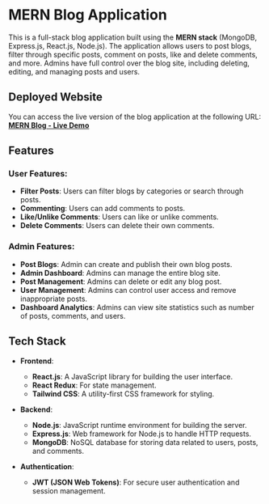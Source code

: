 # MERN Blog Application

This is a full-stack blog application built using the **MERN stack** (MongoDB, Express.js, React.js, Node.js). The application allows users to post blogs, filter through specific posts, comment on posts, like and delete comments, and more. Admins have full control over the blog site, including deleting, editing, and managing posts and users.

## Deployed Website

You can access the live version of the blog application at the following URL:
[**MERN Blog - Live Demo**](https://mern-blog-1wwe.onrender.com/)

## Features
### User Features:
- **Filter Posts**: Users can filter blogs by categories or search through posts.
- **Commenting**: Users can add comments to posts.
- **Like/Unlike Comments**: Users can like or unlike comments.
- **Delete Comments**: Users can delete their own comments.

### Admin Features:
- **Post Blogs**: Admin can create and publish their own blog posts.
- **Admin Dashboard**: Admins can manage the entire blog site.
- **Post Management**: Admins can delete or edit any blog post.
- **User Management**: Admins can control user access and remove inappropriate posts.
- **Dashboard Analytics**: Admins can view site statistics such as number of posts, comments, and users.

## Tech Stack
- **Frontend**:
  - **React.js**: A JavaScript library for building the user interface.
  - **React Redux**: For state management.
  - **Tailwind CSS**: A utility-first CSS framework for styling.
  
- **Backend**:
  - **Node.js**: JavaScript runtime environment for building the server.
  - **Express.js**: Web framework for Node.js to handle HTTP requests.
  - **MongoDB**: NoSQL database for storing data related to users, posts, and comments.

- **Authentication**:
  - **JWT (JSON Web Tokens)**: For secure user authentication and session management.

